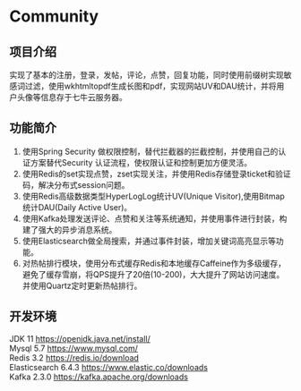 # Community
## 项目介绍
实现了基本的注册，登录，发帖，评论，点赞，回复功能，同时使用前缀树实现敏感词过滤，使用wkhtmltopdf生成长图和pdf，实现网站UV和DAU统计，并将用户头像等信息存于七牛云服务器。

## 功能简介
1. 使用Spring Security 做权限控制，替代拦截器的拦截控制，并使用自己的认证方案替代Security 认证流程，使权限认证和控制更加方便灵活。<br>
2. 使用Redis的set实现点赞，zset实现关注，并使用Redis存储登录ticket和验证码，解决分布式session问题。<br>
3. 使用Redis高级数据类型HyperLogLog统计UV(Unique Visitor),使用Bitmap统计DAU(Daily Active User)。<br>
4. 使用Kafka处理发送评论、点赞和关注等系统通知，并使用事件进行封装，构建了强大的异步消息系统。<br>
5. 使用Elasticsearch做全局搜索，并通过事件封装，增加关键词高亮显示等功能。<br>
6. 对热帖排行模块，使用分布式缓存Redis和本地缓存Caffeine作为多级缓存，避免了缓存雪崩，将QPS提升了20倍(10-200)，大大提升了网站访问速度。并使用Quartz定时更新热帖排行。<br>

## 开发环境
JDK	11	https://openjdk.java.net/install/ <br>
Mysql	5.7	https://www.mysql.com/ <br>
Redis	3.2	https://redis.io/download <br>
Elasticsearch	6.4.3	https://www.elastic.co/downloads <br>
Kafka	2.3.0	https://kafka.apache.org/downloads <br>



